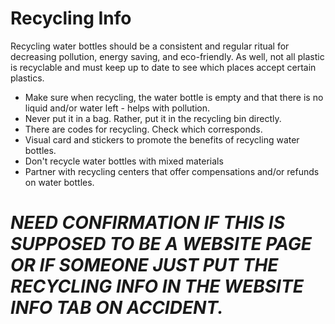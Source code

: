 # Recycling Info

Recycling water bottles should be a consistent and regular ritual for decreasing pollution, energy saving, and eco-friendly. As well, not all plastic is recyclable and must keep up to date to see which places accept certain plastics.

- Make sure when recycling, the water bottle is empty and that there is no liquid and/or water left - helps with pollution.
- Never put it in a bag. Rather, put it in the recycling bin directly.
- There are codes for recycling. Check which corresponds.
- Visual card and stickers to promote the benefits of recycling water bottles.
- Don't recycle water bottles with mixed materials
- Partner with recycling centers that offer compensations and/or refunds on water bottles.

# **_NEED CONFIRMATION IF THIS IS SUPPOSED TO BE A WEBSITE PAGE OR IF SOMEONE JUST PUT THE RECYCLING INFO IN THE WEBSITE INFO TAB ON ACCIDENT._**
